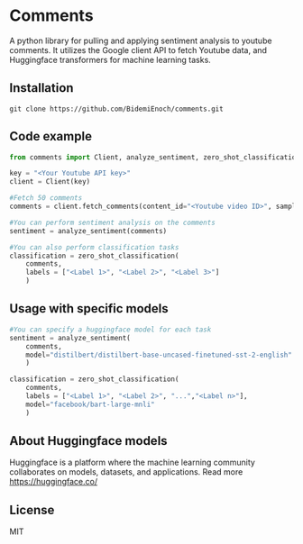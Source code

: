 # Comments
A python library for pulling and applying sentiment analysis to youtube comments. It utilizes the Google client API to fetch Youtube data, and Huggingface transformers for machine learning tasks.

## Installation
```
git clone https://github.com/BidemiEnoch/comments.git
```
## Code example
```python 
from comments import Client, analyze_sentiment, zero_shot_classification

key = "<Your Youtube API key>"
client = Client(key)

#Fetch 50 comments
comments = client.fetch_comments(content_id="<Youtube video ID>", sample_size = 50)

#You can perform sentiment analysis on the comments
sentiment = analyze_sentiment(comments)

#You can also perform classification tasks
classification = zero_shot_classification(
    comments, 
    labels = ["<Label 1>", "<Label 2>", "<Label 3>"]
    )
```
## Usage with specific models
```python
#You can specify a huggingface model for each task
sentiment = analyze_sentiment(
    comments, 
    model="distilbert/distilbert-base-uncased-finetuned-sst-2-english"
    )

classification = zero_shot_classification(
    comments, 
    labels = ["<Label 1>", "<Label 2>", "...","<Label n>"],
    model="facebook/bart-large-mnli"
    )
```
## About Huggingface models
Huggingface is a platform where the machine learning community collaborates on models, datasets, and applications. Read more https://huggingface.co/

## License
MIT







